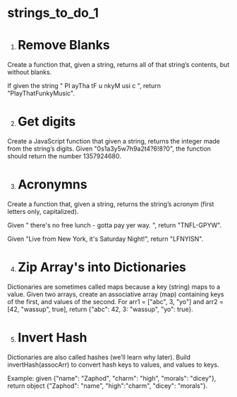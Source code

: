 # strings_to_do_1

1. # Remove Blanks
Create a function that, given a string, returns all of that string’s contents, but without blanks. 

If given the string " Pl ayTha tF u nkyM usi c ", return "PlayThatFunkyMusic".

2. # Get digits
Create a JavaScript function that given a string, returns the integer made from the string’s digits. Given "0s1a3y5w7h9a2t4?6!8?0", the function should return the number 1357924680.

3. # Acronymns
Create a function that, given a string, returns the string’s acronym (first letters only, capitalized). 

Given " there's no free lunch - gotta pay yer way. ", return "TNFL-GPYW". 

Given "Live from New York, it's Saturday Night!", return "LFNYISN".

4. # Zip Array's into Dictionaries 
Dictionaries are sometimes called maps because a key (string) maps to a value. Given two arrays, create an associative array (map) containing keys of the first, and values of the second. For arr1 = ["abc", 3, "yo"] and arr2 = [42, "wassup", true], return {"abc": 42, 3: "wassup", "yo": true}.

5. # Invert Hash
Dictionaries are also called hashes (we’ll learn why later). Build invertHash(assocArr) to convert hash keys to values, and values to keys. 

Example: given {"name": "Zaphod", "charm": "high", "morals": "dicey"}, return object {"Zaphod": "name", "high":"charm", "dicey": "morals"}.
